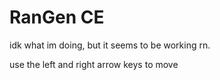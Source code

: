 # RanGen CE

idk what im doing, but it seems to be working rn.

use the left and right arrow keys to move